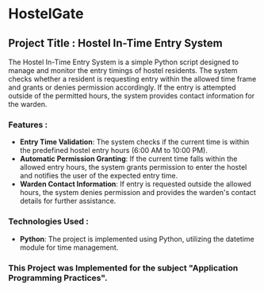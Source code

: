 # HostelGate
## Project Title : Hostel In-Time Entry System

The Hostel In-Time Entry System is a simple Python script designed to manage and monitor the entry timings of hostel residents. The system checks whether a resident is requesting entry within the allowed time frame and grants or denies permission accordingly. If the entry is attempted outside of the permitted hours, the system provides contact information for the warden.

### Features : 
- **Entry Time Validation**: The system checks if the current time is within the predefined hostel entry hours (6:00 AM to 10:00 PM).
- **Automatic Permission Granting**: If the current time falls within the allowed entry hours, the system grants permission to enter the hostel and notifies the user of the expected entry time.
- **Warden Contact Information**: If entry is requested outside the allowed hours, the system denies permission and provides the warden's contact details for further assistance.

### Technologies Used : 
- **Python**: The project is implemented using Python, utilizing the datetime module for time management.

### This Project was Implemented for the subject "Application Programming Practices".
